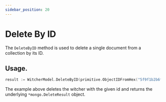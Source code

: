 ```yaml
---
sidebar_position: 20
---
```


# Delete By ID

The `DeleteByID` method is used to delete a single document from a collection by its ID.

## Usage.

```go
result := WitcherModel.DeleteByID(primitive.ObjectIDFromHex("5f9f1b2b6f6b1b6d7f9b1b6d")).Exec().(*mongo.DeleteResult)
```

The example above deletes the witcher with the given id and returns the underlying `*mongo.DeleteResult` object.
